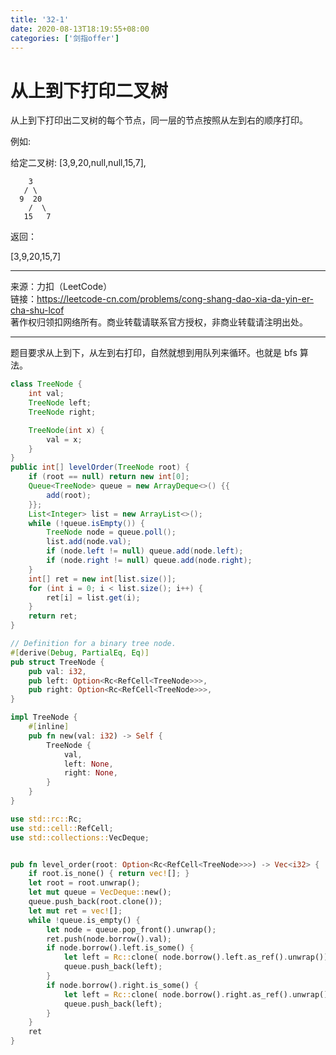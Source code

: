```yaml
---
title: '32-1'
date: 2020-08-13T18:19:55+08:00
categories: ['剑指offer']
---
```


# 从上到下打印二叉树

从上到下打印出二叉树的每个节点，同一层的节点按照从左到右的顺序打印。

例如:

给定二叉树: [3,9,20,null,null,15,7],

```
    3
   / \
  9  20
    /  \
   15   7
```

返回：

[3,9,20,15,7]

---

来源：力扣（LeetCode）  
链接：<https://leetcode-cn.com/problems/cong-shang-dao-xia-da-yin-er-cha-shu-lcof>  
著作权归领扣网络所有。商业转载请联系官方授权，非商业转载请注明出处。

---

题目要求从上到下，从左到右打印，自然就想到用队列来循环。也就是 bfs 算法。

```java
class TreeNode {
    int val;
    TreeNode left;
    TreeNode right;

    TreeNode(int x) {
        val = x;
    }
}
public int[] levelOrder(TreeNode root) {
    if (root == null) return new int[0];
    Queue<TreeNode> queue = new ArrayDeque<>() {{
        add(root);
    }};
    List<Integer> list = new ArrayList<>();
    while (!queue.isEmpty()) {
        TreeNode node = queue.poll();
        list.add(node.val);
        if (node.left != null) queue.add(node.left);
        if (node.right != null) queue.add(node.right);
    }
    int[] ret = new int[list.size()];
    for (int i = 0; i < list.size(); i++) {
        ret[i] = list.get(i);
    }
    return ret;
}
```

```rust
// Definition for a binary tree node.
#[derive(Debug, PartialEq, Eq)]
pub struct TreeNode {
    pub val: i32,
    pub left: Option<Rc<RefCell<TreeNode>>>,
    pub right: Option<Rc<RefCell<TreeNode>>>,
}

impl TreeNode {
    #[inline]
    pub fn new(val: i32) -> Self {
        TreeNode {
            val,
            left: None,
            right: None,
        }
    }
}

use std::rc::Rc;
use std::cell::RefCell;
use std::collections::VecDeque;


pub fn level_order(root: Option<Rc<RefCell<TreeNode>>>) -> Vec<i32> {
    if root.is_none() { return vec![]; }
    let root = root.unwrap();
    let mut queue = VecDeque::new();
    queue.push_back(root.clone());
    let mut ret = vec![];
    while !queue.is_empty() {
        let node = queue.pop_front().unwrap();
        ret.push(node.borrow().val);
        if node.borrow().left.is_some() {
            let left = Rc::clone( node.borrow().left.as_ref().unwrap());
            queue.push_back(left);
        }
        if node.borrow().right.is_some() {
            let left = Rc::clone( node.borrow().right.as_ref().unwrap());
            queue.push_back(left);
        }
    }
    ret
}
```
